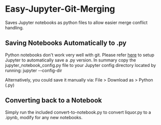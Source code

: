 # Easy-Jupyter-Git-Merging
Saves Jupyter notebooks as python files to allow easier merge conflict handling. 

## Saving Notebooks Automatically to .py
Python notebooks don't work very well with git. Please refer [here](https://stackoverflow.com/questions/18734739/using-ipython-notebooks-under-version-control/25765194#25765194) to setup Jupyter to automatically save a .py version. In summary copy the jupyter_notebook_config.py file to your Jupyter config directory located by running: jupyter --config-dir

Alternatively, you could save it manually via: File > Download as > Python (.py)

## Converting back to a Notebook
Simply run the included convert-to-notebook.py to convert liquor.py to a .ipynb, modify for any new notebooks.
